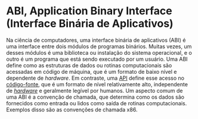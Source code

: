 # ABI, Application Binary Interface (Interface Binária de Aplicativos)

Na ciência de computadores, uma interface binária de aplicativos (ABI) é uma interface entre dois módulos de programas binários. Muitas vezes, um desses módulos é uma biblioteca ou instalação do sistema operacional, e o outro é um programa que está sendo executado por um usuário. Uma ABI define como as estruturas de dados ou rotinas computacionais são acessadas em código de máquina, que é um formato de baixo nível e dependente de _hardware_. Em contraste, uma [API](API.md) define esse acesso no [código-fonte](C%C3%B3digo-Fonte.md), que é um formato de nível relativamente alto, independente de [_hardware_](Hardware.md) e geralmente legível por humanos. Um aspecto comum de uma ABI é a convenção de chamada, que determina como os dados são fornecidos como entrada ou lidos como saída de rotinas computacionais. Exemplos disso são as convenções de chamada x86.